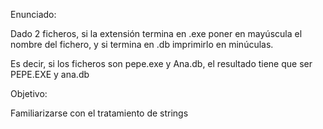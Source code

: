Enunciado:

Dado 2 ficheros, si la extensión termina en .exe poner en mayúscula
el nombre del fichero, y si termina en .db imprimirlo en minúculas.

Es decir, si los ficheros son pepe.exe y Ana.db, el resultado tiene
que ser PEPE.EXE y ana.db

Objetivo:

Familiarizarse con el tratamiento de strings